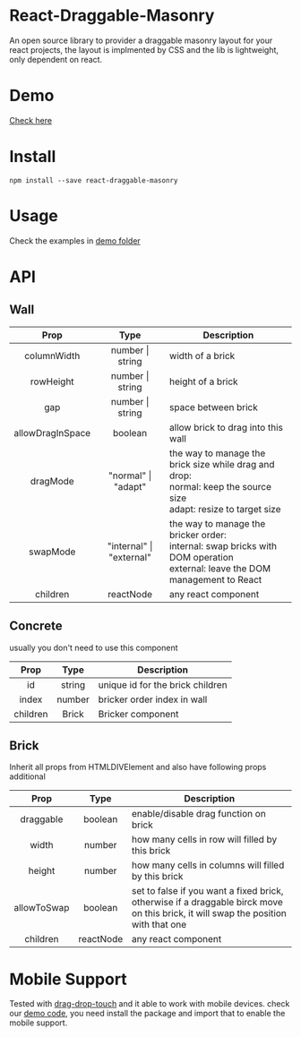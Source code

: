 # React-Draggable-Masonry

An open source library to provider a draggable masonry layout for your react projects, the layout is implmented by CSS and the lib is lightweight, only dependent on react.

# Demo

[Check here](https://xiaoyang-huang.github.io/react-draggable-masonry/)

# Install

```shell
npm install --save react-draggable-masonry
```

# Usage

Check the examples in [demo folder](src/demo)

# API

## Wall

|       Prop       |           Type           | Description                                                                                                                       |
| :--------------: | :----------------------: | --------------------------------------------------------------------------------------------------------------------------------- |
|   columnWidth    |     number \| string     | width of a brick                                                                                                                  |
|    rowHeight     |     number \| string     | height of a brick                                                                                                                 |
|       gap        |     number \| string     | space between brick                                                                                                               |
| allowDragInSpace |         boolean          | allow brick to drag into this wall                                                                                                |
|     dragMode     |   "normal" \| "adapt"    | the way to manage the brick size while drag and drop:<br/>normal: keep the source size<br/>adapt: resize to target size           |
|     swapMode     | "internal" \| "external" | the way to manage the bricker order:<br/>internal: swap bricks with DOM operation<br/>external: leave the DOM management to React |
|     children     |        reactNode         | any react component                                                                                                               |

## Concrete

usually you don't need to use this component

|   Prop   |  Type  | Description                      |
| :------: | :----: | -------------------------------- |
|    id    | string | unique id for the brick children |
|  index   | number | bricker order index in wall      |
| children | Brick  | Bricker component                |

## Brick

Inherit all props from HTMLDIVElement and also have following props additional

|    Prop     |   Type    | Description                                                                                                                        |
| :---------: | :-------: | ---------------------------------------------------------------------------------------------------------------------------------- |
|  draggable  |  boolean  | enable/disable drag function on brick                                                                                              |
|    width    |  number   | how many cells in row will filled by this brick                                                                                    |
|   height    |  number   | how many cells in columns will filled by this brick                                                                                |
| allowToSwap |  boolean  | set to false if you want a fixed brick, otherwise if a draggable birck move on this brick, it will swap the position with that one |
|  children   | reactNode | any react component                                                                                                                |

# Mobile Support

Tested with [drag-drop-touch](https://www.npmjs.com/package/drag-drop-touch) and it able to work with mobile devices.
check our [demo code](src/index.tsx#L5), you need install the package and import that to enable the mobile support.
